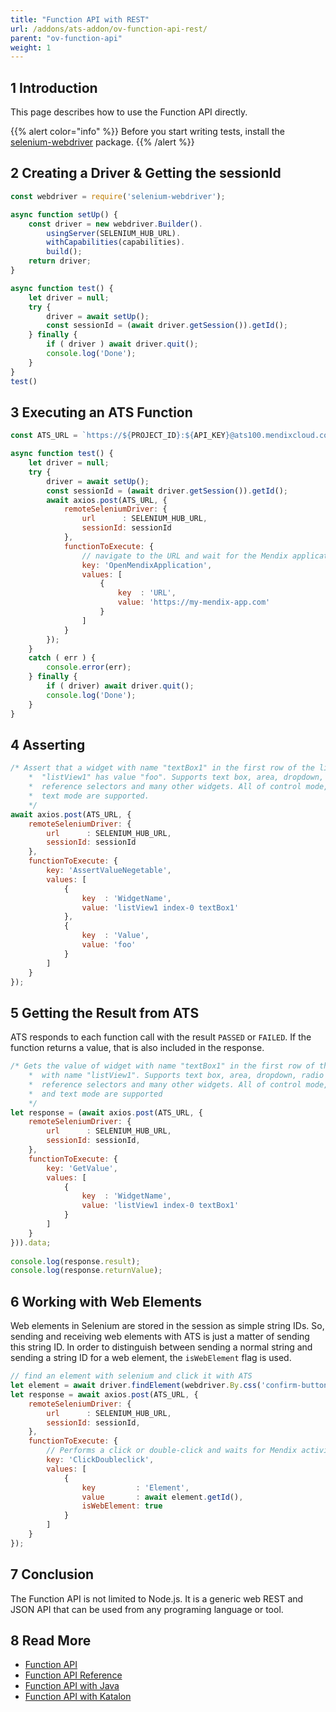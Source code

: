 ```yaml
---
title: "Function API with REST"
url: /addons/ats-addon/ov-function-api-rest/
parent: "ov-function-api"
weight: 1
---
```


## 1 Introduction

This page describes how to use the Function API directly.

{{% alert color="info" %}}
Before you start writing tests, install the [selenium-webdriver](https://www.npmjs.com/package/selenium-webdriver) package.
{{% /alert %}}

## 2 Creating a Driver & Getting the sessionId

```JavaScript
const webdriver = require('selenium-webdriver');

async function setUp() {
    const driver = new webdriver.Builder().
        usingServer(SELENIUM_HUB_URL).
        withCapabilities(capabilities).
        build();
    return driver;
}

async function test() {
    let driver = null;
    try {
        driver = await setUp();
        const sessionId = (await driver.getSession()).getId();
    } finally {
        if ( driver ) await driver.quit();
        console.log('Done');
    }
}
test()
```

## 3 Executing an ATS Function

```JavaScript
const ATS_URL = `https://${PROJECT_ID}:${API_KEY}@ats100.mendixcloud.com/function`;

async function test() {
    let driver = null;
    try {
        driver = await setUp();
        const sessionId = (await driver.getSession()).getId();
        await axios.post(ATS_URL, {
            remoteSeleniumDriver: {
                url      : SELENIUM_HUB_URL,
                sessionId: sessionId
            },
            functionToExecute: {
                // navigate to the URL and wait for the Mendix application to load
                key: 'OpenMendixApplication',
                values: [
                    {
                        key  : 'URL',
                        value: 'https://my-mendix-app.com'
                    }
                ]
            }
        });
    }
    catch ( err ) {
        console.error(err);
    } finally {
        if ( driver) await driver.quit();
        console.log('Done');
    }
}
```

## 4 Asserting

```JavaScript
/* Assert that a widget with name "textBox1" in the first row of the list with name 
    *  "listView1" has value "foo". Supports text box, area, dropdown, radio buttons, 
    *  reference selectors and many other widgets. All of control mode, read-only and 
    *  text mode are supported.
    */
await axios.post(ATS_URL, {
    remoteSeleniumDriver: {
        url      : SELENIUM_HUB_URL,
        sessionId: sessionId
    },
    functionToExecute: {
        key: 'AssertValueNegetable',
        values: [
            {
                key  : 'WidgetName',
                value: 'listView1 index-0 textBox1'
            },
            {
                key  : 'Value',
                value: 'foo'
            }
        ]
    }
});
```

## 5 Getting the Result from ATS

ATS responds to each function call with the result `PASSED` or `FAILED`.  If the function returns a value, that is also included in the response.

```JavaScript
/* Gets the value of widget with name "textBox1" in the first row of the list
    *  with name "listView1". Supports text box, area, dropdown, radio buttons, 
    *  reference selectors and many other widgets. All of control mode, read-only 
    *  and text mode are supported
    */
let response = (await axios.post(ATS_URL, {
    remoteSeleniumDriver: {
        url      : SELENIUM_HUB_URL,
        sessionId: sessionId,
    },
    functionToExecute: {
        key: 'GetValue',
        values: [
            {
                key  : 'WidgetName',
                value: 'listView1 index-0 textBox1'
            }
        ]
    }
})).data;
    
console.log(response.result);
console.log(response.returnValue);
```

## 6 Working with Web Elements

Web elements in Selenium are stored in the session as simple string IDs. So, sending and receiving web elements with ATS is just a matter of sending this string ID. In order to distinguish between sending a normal string and sending a string ID for a web element, the `isWebElement` flag is used.

```JavaScript
// find an element with selenium and click it with ATS
let element = await driver.findElement(webdriver.By.css('confirm-button'));
let response = await axios.post(ATS_URL, {
    remoteSeleniumDriver: {
        url      : SELENIUM_HUB_URL,
        sessionId: sessionId,
    },
    functionToExecute: {
        // Performs a click or double-click and waits for Mendix activities.
        key: 'ClickDoubleclick',
        values: [
            {
                key         : 'Element',
                value       : await element.getId(),
                isWebElement: true
            }
        ]
    }
});
```

## 7 Conclusion

The Function API is not limited to Node.js. It is a generic web REST and JSON API that can be used from any programing language or tool.

## 8 Read More

* [Function API](/addons/ats-addon/rg-two-function-api/)
* [Function API Reference](/addons/ats-addon/rg-two-function-api-reference/)
* [Function API with Java](/addons/ats-addon/ov-function-api-java/)
* [Function API with Katalon](/addons/ats-addon/ov-function-api-katalon/)
